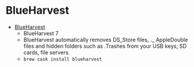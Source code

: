 # BlueHarvest
- [BlueHarvest](https://zeroonetwenty.com/blueharvest/)
  -  BlueHarvest 7
  - BlueHarvest automatically removes DS_Store files, ._ AppleDouble files and hidden folders such as .Trashes from your USB keys, SD cards, file servers.
  - `brew cask install blueharvest`
